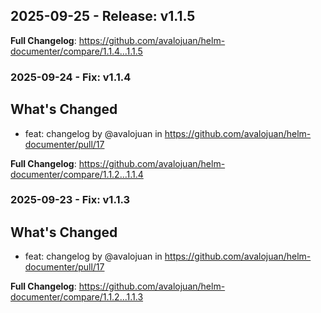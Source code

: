 ## 2025-09-25 - Release: v1.1.5

**Full Changelog**: https://github.com/avalojuan/helm-documenter/compare/1.1.4...1.1.5

### 2025-09-24 - Fix: v1.1.4

## What's Changed
* feat: changelog by @avalojuan in https://github.com/avalojuan/helm-documenter/pull/17


**Full Changelog**: https://github.com/avalojuan/helm-documenter/compare/1.1.2...1.1.4

### 2025-09-23 - Fix: v1.1.3

## What's Changed
* feat: changelog by @avalojuan in https://github.com/avalojuan/helm-documenter/pull/17


**Full Changelog**: https://github.com/avalojuan/helm-documenter/compare/1.1.2...1.1.3

